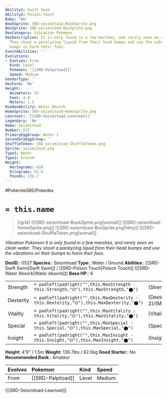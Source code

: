 ```yaml
---
Ability1: Swift Swim
Ability2: Poison Touch
Baby: 'No'
BookSprite: SRD-seismitoad-BookSprite.png
BoxSprite: SRD-seismitoad-BoxSprite.png
DexCategory: Vibration Pokemon
DexDescription: It is only found in a few marshes, and rarely seen on clean water.
  They shoot a paralyzing liquid from their head bumps and use the vibrations on their
  bumps to harm their foes.
EventAbilities: ''
Evolutions:
- Evolves: From
  Kind: Level
  Pokemon: '[[SRD-Palpitoad]]'
  Speed: Medium
GenderType: ''
HasForm: 'No'
Height:
  Deimeters: 15
  Feet: 4.9
  Meters: 1.5
HiddenAbility: Water Absorb
HomeSprite: SRD-seismitoad-HomeSprite.png
Learnset: '[[SRD-Seismitoad-Learnset]]'
Legendary: 'No'
Name: Seismitoad
Number: 537
PrimaryEggGroup: Water 1
SecondaryEggGroup: ''
ShuffleToken: SRD-seismitoad-ShuffleToken.png
Sprite: seismitoad.png
Type1: Water
Type2: Ground
Weight:
  Hectograms: 620
  Kilograms: 62.0
  Pounds: 136.7
---
```


#PokeroleSRD/Pokedex

# `= this.name`

> [!grid]
> ![[SRD-seismitoad-BookSprite.png|wsmall]]
> ![[SRD-seismitoad-HomeSprite.png]]
> ![[SRD-seismitoad-BoxSprite.png|htiny]]
> ![[SRD-seismitoad-ShuffleToken.png|wsmall]]


*Vibration Pokemon*
*It is only found in a few marshes, and rarely seen on clean water. They shoot a paralyzing liquid from their head bumps and use the vibrations on their bumps to harm their foes.*

**DexID**:: 0537
**Species**:: Seismitoad
**Type**:: Water / Ground
**Abilities**:: [[SRD-Swift Swim|Swift Swim]] / [[SRD-Poison Touch|Poison Touch]] ([[SRD-Water Absorb|Water Absorb]])
**Base HP**:: 6

|           |                                                                                        |                                          |
| --------- | -------------------------------------------------------------------------------------- | ---------------------------------------- |
| Strength  | `= padleft(padright("",this.MaxStrength - this.Strength,"⭘"),this.MaxStrength,"⬤")`    | (Strength::2)/(MaxStrength::6)   |
| Dexterity | `= padleft(padright("",this.MaxDexterity - this.Dexterity,"⭘"),this.MaxDexterity,"⬤")` | (Dexterity:: 2)/(MaxDexterity::5) |
| Vitality  | `= padleft(padright("",this.MaxVitality - this.Vitality,"⭘"),this.MaxVitality,"⬤")`    | (Vitality::2)/(MaxVitality::5)   |
| Special   | `= padleft(padright("",this.MaxSpecial - this.Special,"⭘"),this.MaxSpecial,"⬤")`       | (Special::2)/(MaxSpecial::5)     |
| Insight   | `= padleft(padright("",this.MaxInsight - this.Insight,"⭘"),this.MaxInsight,"⬤")`       | (Insight::2)/(MaxInsight::5)     |

**Height**: 4'9" / 1.5m
**Weight**: 136.7lbs / 62.0kg
**Good Starter**:: No
**Recommended Rank**:: Amateur

| Evolves   | Pokemon           | Kind   | Speed   |
|:----------|:------------------|:-------|:--------|
| From      | [[SRD-Palpitoad]] | Level  | Medium  |

![[SRD-Seismitoad-Learnset]]